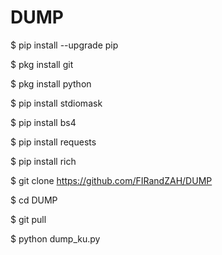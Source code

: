 # DUMP

$ pip install --upgrade pip

$ pkg install git

$ pkg install python

$ pip install stdiomask

$ pip install bs4

$ pip install requests

$ pip install rich

$ git clone https://github.com/FIRandZAH/DUMP

$ cd DUMP

$ git pull

$ python dump_ku.py

